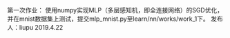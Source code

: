 第一次作业：
使用numpy实现MLP（多层感知机，即全连接网络）的SGD优化，并在mnist数据集上测试，提交mlp_mnist.py至learn/nn/works/work_1下。
发布人：liupu
2019.4.22
